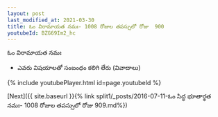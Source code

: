 ```yaml
---
layout: post
last_modified_at: 2021-03-30
title: ఓం విరామాయత నమః- 1008 రోజుల తపస్సులో రోజు  900
youtubeId: BZG69Im2_hc
---
```

 
 
 ఓం విరామాయత నమః  
 
 -  ఎవరు విషయాలతో సంబంధం కలిగి లేరు (వివాదాలు) 
 
  
 
  
 
 
 
 
 
 


{% include youtubePlayer.html id=page.youtubeId %}
 
[Next]({{ site.baseurl }}{% link  split1/_posts/2016-07-11-ఓం సిద్ధ భూతార్థత నమః- 1008 రోజుల తపస్సులో రోజు  909.md%})
 
